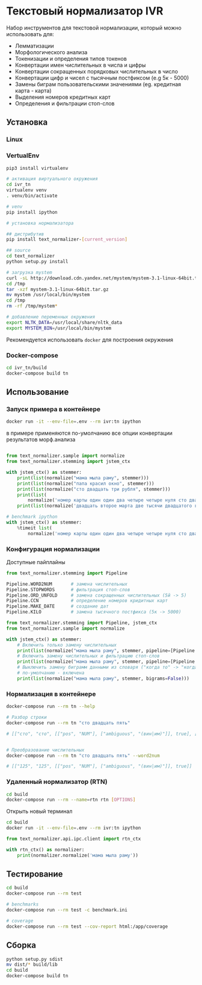# Текстовый нормализатор IVR 
Набор инструментов для текстовой нормализации, который можно использовать для:

* Лемматизации 
* Морфологического анализа
* Токенизации и определения типов токенов
* Конвертации имен числительных в числа и цифры
* Конвертации сокращенных порядковых числительных в число
* Конвертации цифр и чисел с тысячным постфиксом (e.g 5к - 5000)
* Замены биграм пользовательскими значениями (eg. кредитная карта - карта)
* Выделения номеров кредитных карт
* Определения и фильтрации стоп-слов

## Установка

### Linux
### VertualEnv
```bash
pip3 install virtualenv

# активация виртуального окружения
cd ivr_tn
virtualenv venv
. venv/bin/activate

# venv
pip install ipython

# установка нормализатора

## дистрибутив 
pip install text_normalizer-[current_version]

## source
cd text_normalizer
python setup.py install 

# загрузка mystem
curl -sL http://download.cdn.yandex.net/mystem/mystem-3.1-linux-64bit.tar.gz -o /tmp/mystem-3.1-linux-64bit.tar.gz
cd /tmp
tar -xzf mystem-3.1-linux-64bit.tar.gz
mv mystem /usr/local/bin/mystem
cd /tmp
rm -rf /tmp/mystem*

# добавление переменных окружения
export NLTK_DATA=/usr/local/share/nltk_data
export MYSTEM_BIN=/usr/local/bin/mystem
```

Рекомендуется использовать `docker` для построения окружения

### Docker-compose
```bash
cd ivr_tn/build
docker-compose build tn
```

## Использование

### Запуск примера в контейнере
```bash
docker run -it --env-file=.env --rm ivr:tn ipython
```
в примере применяются по-умолчанию все опции конвертации результатов морф.анализа

```python

from text_normalizer.sample import normalize
from text_normalizer.stemming import jstem_ctx

with jstem_ctx() as stemmer:
    print(list(normalize("мама мыла раму", stemmer)))
    print(list(normalize("папа красил окно", stemmer)))
    print(list(normalize("сто двадцать три рубля", stemmer)))
    print(list(
        normalize('номер карты один один два четыре четыре нуля сто двадцать восемь один пятнадцать десять', stemmer)))
    print(list(normalize('двадцать второе марта две тысячи двадцатого года', stemmer)))

# benchmark ipython
with jstem_ctx() as stemmer:
    %timeit list(
        normalize('номер карты один один два четыре четыре нуля сто двадцать восемь один пятнадцать десять', stemmer))
```

### Конфигурация нормализации
Доступные пайплайны
```python
from text_normalizer.stemming import Pipeline

Pipeline.WORD2NUM       # замена числительных
Pipeline.STOPWORDS      # фильтрация стоп-слов 
Pipeline.ORD_UNFOLD     # замена сокращенных числительных (5й -> 5)   
Pipeline.CCN            # определение номеров кридитных карт   
Pipeline.MAKE_DATE      # создание дат
Pipeline.KILO           # замена тысячного постфикса (5к -> 5000)
```

```python
from text_normalizer.stemming import Pipeline, jstem_ctx
from text_normalizer.sample import normalize

with jstem_ctx() as stemmer:
    # Включить только замену числительных
    print(list(normalize("мама мыла раму", stemmer, pipeline=[Pipeline.WORD2NUM])))
    # Включить замену числительных и фильтрацию стоп-слов
    print(list(normalize("мама мыла раму", stemmer, pipeline=[Pipeline.WORD2NUM, Pipeline.STOPWORDS])))
    # Выключить замену биграмм данными из словаря ("когда то" -> "когда-то", "окко" -> "окко-тв")
    # по-умолчанию - включена
    print(list(normalize("мама мыла раму", stemmer, bigrams=False)))

```
### Нормализация в контейнере
```bash
docker-compose run --rm tn --help

# Разбор строки
docker-compose run --rm tn "сто двадцать пять"

# [["сто", "сто", [["pos", "NUM"], ["ambiguous", "(вин|им)"]], true], ["двадцать", "двадцать", [["pos", "NUM"], ["ambiguous", "(вин|им)"]], true], ["пять", "пять", [["pos", "NUM"], ["ambiguous", "(вин|им)"]], true]]


# Преобразование числительных
docker-compose run --rm tn "сто двадцать пять" --word2num

# [["125", "125", [["pos", "NUM"], ["ambiguous", "(вин|им)"]], true]]

```


### Удаленный нормализатор (RTN)
```bash
cd build
docker-compose run --rm --name=rtn rtn [OPTIONS]
```

Открыть новый терминал
```bash
cd build
docker run -it --env-file=.env --rm ivr:tn ipython
```

```python
from text_normalizer.api.ipc.client import rtn_ctx

with rtn_ctx() as normalizer:
    print(normalizer.normalize('мама мыла раму'))
```

## Тестирование
```bash
cd build
docker-compose run --rm test

# benchmarks
docker-compose run --rm test -c benchmark.ini

# coverage
docker-compose run --rm test --cov-report html:/app/coverage 
```

## Сборка
```bash
python setup.py sdist
mv dist/* build/lib
cd build 
docker-compose build tn

```